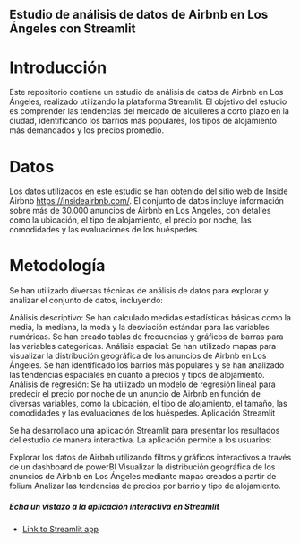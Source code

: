 ## Estudio de análisis de datos de Airbnb en Los Ángeles con Streamlit
# Introducción

Este repositorio contiene un estudio de análisis de datos de Airbnb en Los Ángeles, realizado utilizando la plataforma Streamlit. El objetivo del estudio es comprender las tendencias del mercado de alquileres a corto plazo en la ciudad, identificando los barrios más populares, los tipos de alojamiento más demandados y los precios promedio.

# Datos

Los datos utilizados en este estudio se han obtenido del sitio web de Inside Airbnb https://insideairbnb.com/. El conjunto de datos incluye información sobre más de 30.000 anuncios de Airbnb en Los Ángeles, con detalles como la ubicación, el tipo de alojamiento, el precio por noche, las comodidades y las evaluaciones de los huéspedes.

# Metodología

Se han utilizado diversas técnicas de análisis de datos para explorar y analizar el conjunto de datos, incluyendo:

Análisis descriptivo: Se han calculado medidas estadísticas básicas como la media, la mediana, la moda y la desviación estándar para las variables numéricas. Se han creado tablas de frecuencias y gráficos de barras para las variables categóricas.
Análisis espacial: Se han utilizado mapas para visualizar la distribución geográfica de los anuncios de Airbnb en Los Ángeles. Se han identificado los barrios más populares y se han analizado las tendencias espaciales en cuanto a precios y tipos de alojamiento.
Análisis de regresión: Se ha utilizado un modelo de regresión lineal para predecir el precio por noche de un anuncio de Airbnb en función de diversas variables, como la ubicación, el tipo de alojamiento, el tamaño, las comodidades y las evaluaciones de los huéspedes.
Aplicación Streamlit

Se ha desarrollado una aplicación Streamlit para presentar los resultados del estudio de manera interactiva. La aplicación permite a los usuarios:

Explorar los datos de Airbnb utilizando filtros y gráficos interactivos a través de un dashboard de powerBI
Visualizar la distribución geográfica de los anuncios de Airbnb en Los Ángeles mediante mapas creados a partir de folium
Analizar las tendencias de precios por barrio y tipo de alojamiento.

##### Echa un vistazo a la aplicación interactiva en Streamlit
- [Link to Streamlit app](https://airbnb-b5mmt9b76i6pgwdbdpdgzq.streamlit.app/)
